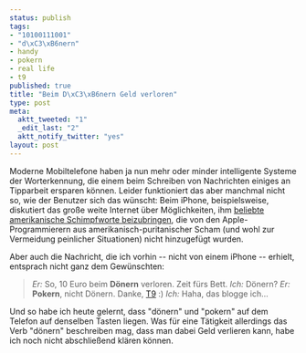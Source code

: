 ```yaml
--- 
status: publish
tags: 
- "10100111001"
- "d\xC3\xB6nern"
- handy
- pokern
- real life
- t9
published: true
title: "Beim D\xC3\xB6nern Geld verloren"
type: post
meta: 
  aktt_tweeted: "1"
  _edit_last: "2"
  aktt_notify_twitter: "yes"
layout: post
---
```

Moderne Mobiltelefone haben ja nun mehr oder minder intelligente Systeme der Worterkennung, die einem beim Schreiben von Nachrichten einiges an Tipparbeit ersparen können. Leider funktioniert das aber manchmal nicht so, wie der Benutzer sich das wünscht: Beim iPhone, beispielsweise, diskutiert das große weite Internet über Möglichkeiten, ihm <a href="http://arstechnica.com/journals/apple.ars/2009/01/19/what-the-duck-train-your-iphone-to-truly-learn-new-words">beliebte amerikanische Schimpfworte beizubringen</a>, die von den Apple-Programmierern aus amerikanisch-puritanischer Scham (und wohl zur Vermeidung peinlicher Situationen) nicht hinzugefügt wurden.

Aber auch die Nachricht, die ich vorhin -- nicht von einem iPhone -- erhielt, entsprach nicht ganz dem Gewünschten:

<blockquote><em>Er:</em> So, 10 Euro beim <strong>Dönern</strong> verloren. Zeit fürs Bett.
<em>Ich:</em> Dönern?
<em>Er:</em> <strong>Pokern</strong>, nicht Dönern. Danke, <a href="http://de.wikipedia.org/wiki/Text_on_9_keys">T9</a> :)
<em>Ich:</em> Haha, das blogge ich...</blockquote>

Und so habe ich heute gelernt, dass "dönern" und "pokern" auf dem Telefon auf denselben Tasten liegen. Was für eine Tätigkeit allerdings das Verb "dönern" beschreiben mag, dass man dabei Geld verlieren kann, habe ich noch nicht abschließend klären können.
